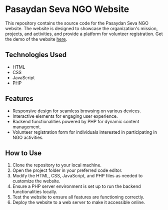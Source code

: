 # Pasaydan Seva NGO Website

This repository contains the source code for the Pasaydan Seva NGO website. The website is designed to showcase the organization's mission, projects, and activities, and provide a platform for volunteer registration.
Get the demo of the website [here](https://ngo-website.s3.eu-north-1.amazonaws.com/index.html).

## Technologies Used

- HTML
- CSS
- JavaScript
- PHP

## Features

- Responsive design for seamless browsing on various devices.
- Interactive elements for engaging user experience.
- Backend functionalities powered by PHP for dynamic content management.
- Volunteer registration form for individuals interested in participating in NGO activities.

## How to Use

1. Clone the repository to your local machine.
2. Open the project folder in your preferred code editor.
3. Modify the HTML, CSS, JavaScript, and PHP files as needed to customize the website.
4. Ensure a PHP server environment is set up to run the backend functionalities locally.
5. Test the website to ensure all features are functioning correctly.
6. Deploy the website to a web server to make it accessible online.


